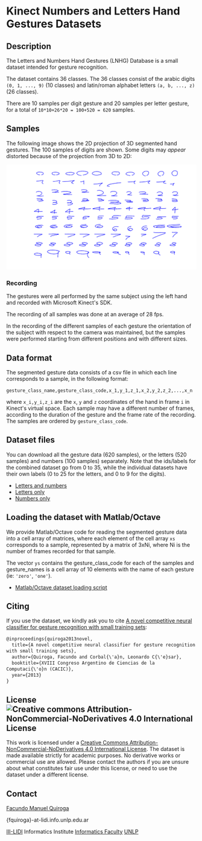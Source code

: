 # Kinect Numbers and Letters Hand Gestures Datasets



## Description

The Letters and Numbers Hand Gestures (LNHG) Database is a small dataset intended for gesture recognition.

The dataset contains 36 classes. The 36 classes consist of the arabic digits `(0, 1, ..., 9)` (10 classes) and latin/roman alphabet letters `(a, b, ..., z)` (26 classes).

There are 10 samples per digit gesture and 20 samples per letter gesture, for a total of `10*10+26*20 = 100+520 = 620` samples.


## Samples

The following image shows the 2D projection of 3D segmented hand gestures. The 100 samples of digits are shown. Some digits may *appear* distorted because of the projection from 3D to 2D:

![Dataset samples](img/segmented-all.png "Dataset samples")



### Recording

The gestures were all performed by the same subject using the left hand and recorded with Microsoft Kinect's SDK.

The recording of all samples was done at an average of 28 fps.

In the recording of the different samples of each gesture the orientation of the subject with respect to the camera was maintained, but the samples were performed starting from different positions and with different sizes.

## Data format

The segmented gesture data consists of a csv file in which each line corresponds to a sample, in the following format:

````
gesture_class_name,gesture_class_code,x_1,y_1,z_1,x_2,y_2,z_2,...,x_n
````

where `x_i,y_i,z_i` are the `x`, `y` and `z` coordinates of the hand in frame `i` in Kinect's  virtual space. Each sample may have a different number of frames, according to the duration of the gesture and the frame rate of the recording. The samples are ordered by `gesture_class_code`.

## Dataset files

You can download all the gesture data (620 samples), or the letters (520 samples) and numbers (100 samples) separately. Note that the ids/labels for the combined dataset go from 0 to 35, while the individual datasets have their own labels (0 to 25 for the letters, and 0 to 9 for the digits).

* [Letters and numbers](data/letters_numbers.csv)
* [Letters only](data/letters.csv)
* [Numbers only](data/numbers.csv)


## Loading the dataset with Matlab/Octave

We provide Matlab/Octave  code for reading the segmented gesture data into a cell array of matrices, where each element of the cell array `xs` corresponds to a sample, represented by a matrix of 3xNi, where Ni is the number of frames recorded for that sample.

The vector `ys` contains the gesture_class_code for each of the samples and gesture_names is a cell array of 10 elements with the name of each gesture (ie: `'zero'`, `'one'`).

* [Matlab/Octave dataset loading script](code/read_gestures.m)


## Citing

If you use the dataset, we kindly ask you to cite [A novel competitive neural classifier for gesture recognition with small training sets](http://sedici.unlp.edu.ar/bitstream/handle/10915/31580/Documento_completo.pdf?sequence=1):

```
@inproceedings{quiroga2013novel,
  title={A novel competitive neural classifier for gesture recognition with small training sets},
  author={Quiroga, Facundo and Corbal{\'a}n, Leonardo C{\'e}sar},
  booktitle={XVIII Congreso Argentino de Ciencias de la Computaci{\'o}n (CACIC)},
  year={2013}
}

```

## License ![Creative commons Attribution-NonCommercial-NoDerivatives 4.0 International License ](https://i.creativecommons.org/l/by-nc-nd/4.0/88x31.png)
This work is licensed under a [Creative Commons Attribution-NonCommercial-NoDerivatives 4.0 International License](http://creativecommons.org/licenses/by-nc-nd/4.0/). The dataset is made available strictly for academic purposes. No derivative works or commercial use are allowed. Please contact the authors if you are unsure about what constitutes fair use under this license, or need to use the dataset under a different license.


## Contact



[Facundo Manuel Quiroga](http://facundoq.github.io)

{fquiroga}-at-lidi.info.unlp.edu.ar

[III-LIDI](http://www.lidi.info.unlp.edu.ar/) Informatics Institute
[Informatics Faculty](http://info.unlp.edu.ar/)
[UNLP](http://unlp.edu.ar/)
